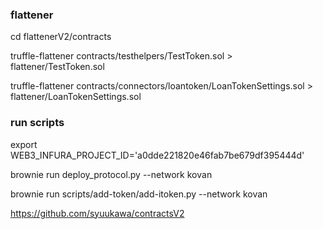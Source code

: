 
### flattener

cd flattenerV2/contracts

truffle-flattener  contracts/testhelpers/TestToken.sol > flattener/TestToken.sol

truffle-flattener  contracts/connectors/loantoken/LoanTokenSettings.sol > flattener/LoanTokenSettings.sol

### run scripts

export WEB3_INFURA_PROJECT_ID='a0dde221820e46fab7be679df395444d'

brownie run deploy_protocol.py --network kovan

brownie run scripts/add-token/add-itoken.py --network kovan

https://github.com/syuukawa/contractsV2
